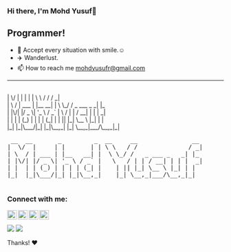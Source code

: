 ### Hi there, I'm Mohd Yusuf👋

## Programmer!


<!--- - 👀 I’m interested in ... 
- 🌱 I’m currently learning ... 
- 💞️ I’m looking to collaborate on ... --->
- 💢 Accept every situation with smile.☺️
- ✈️ Wanderlust.
- 📫 How to reach me mohdyusufr@gmail.com

 __  __       _         _  __     __               __ 
<br>
|  \/  |     | |       | | \ \   / /              / _|
<br>
| \  / | ___ | |__   __| |  \ \_/ /   _ ___ _   _| |_ 
<br>
| |\/| |/ _ \| '_ \ / _` |   \   / | | / __| | | |  _|
<br>
| |   | | (_) | | | | (_| |    | || |_| \__ \ |_| | |  
<br>
|_|  |_|\___/|_| |_|\__,_|    |_| \__,_|___/\__,_|_|  
<br>
                                                      

<pre>
 __  __       _         _  __     __               __ 
|  \/  |     | |       | | \ \   / /              / _|
| \  / | ___ | |__   __| |  \ \_/ /   _ ___ _   _| |_ 
| |\/| |/ _ \| '_ \ / _` |   \   / | | / __| | | |  _|
| |  | | (_) | | | | (_| |    | || |_| \__ \ |_| | |  
|_|  |_|\___/|_| |_|\__,_|    |_| \__,_|___/\__,_|_|  
                                                      
</pre>

### Connect with me:

[<img align="left" alt="palahsu | Gmail" width="22px" src="https://cdn.jsdelivr.net/npm/simple-icons@v3/icons/gmail.svg" />][gmail]
[<img align="left" alt="palahsu | Twitter" width="22px" src="https://cdn.jsdelivr.net/npm/simple-icons@v3/icons/twitter.svg" />][twitter]
[<img align="left" alt="palahsu | LinkedIn" width="22px" src="https://cdn.jsdelivr.net/npm/simple-icons@v3/icons/linkedin.svg" />][linkedin]
[<img align="left" alt="palahsu | Telegram" width="22px" src="https://cdn.jsdelivr.net/npm/simple-icons@v3/icons/telegram.svg" />][telegram]

<br />
<br />

<img src = "https://github-readme-stats.vercel.app/api?username=mohdyusuf2312&&show_icons=true&title_color=ffffff&icon_color=bb2acf&text_color=daf7dc&bg_color=151515">
<img src = "https://github-readme-stats.vercel.app/api/top-langs/?username=mohdyusuf2312&langs_count=8&theme=blue-green">

Thanks! :heart:

</details>

[twitter]: https://twitter.com/mohdyusuf2312
[gmail]: https://mohdyusufr@gmail.com
[linkedin]: https://www.linkedin.com/in/mohdyusuf2312/
[telegram]: https://t.me/MOHD0YUSUF

<!---
MOHD-YUSUF1/MOHD-YUSUF1 is a ✨ special ✨ repository because its `README.md` (this file) appears on your GitHub profile.
You can click the Preview link to take a look at your changes.
--->
